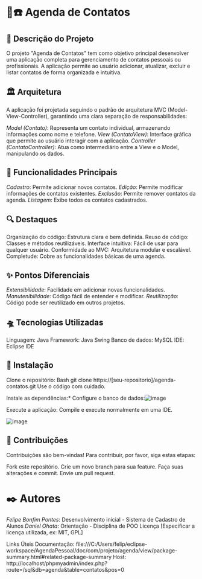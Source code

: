 # 📒☎️ Agenda de Contatos


## 🧾 Descrição do Projeto
O projeto "Agenda de Contatos" tem como objetivo principal desenvolver uma aplicação completa para gerenciamento de contatos pessoais ou profissionais. A aplicação permite ao usuário adicionar, atualizar, excluir e listar contatos de forma organizada e intuitiva.

## 🏛️ Arquitetura
A aplicação foi projetada seguindo o padrão de arquitetura MVC (Model-View-Controller), garantindo uma clara separação de responsabilidades:

*Model (Contato)*: Representa um contato individual, armazenando informações como nome e telefone.
*View (ContatoView)*: Interface gráfica que permite ao usuário interagir com a aplicação.
*Controller (ContatoController)*: Atua como intermediário entre a View e o Model, manipulando os dados.

## 🔑 Funcionalidades Principais
*Cadastro*: Permite adicionar novos contatos.
*Edição*: Permite modificar informações de contatos existentes.
*Exclusão*: Permite remover contatos da agenda.
*Listagem*: Exibe todos os contatos cadastrados.

## 🔍 Destaques
Organização do código: Estrutura clara e bem definida.
Reuso de código: Classes e métodos reutilizáveis.
Interface intuitiva: Fácil de usar para qualquer usuário.
Conformidade ao MVC: Arquitetura modular e escalável.
Completude: Cobre as funcionalidades básicas de uma agenda.

## ✨ Pontos Diferenciais
*Extensibilidade*: Facilidade em adicionar novas funcionalidades.
*Manutenibilidade*: Código fácil de entender e modificar.
*Reutilização*: Código pode ser reutilizado em outros projetos.

## 🛸 Tecnologias Utilizadas
Linguagem: Java
Framework: Java Swing
Banco de dados: MySQL
IDE: Eclipse IDE

## 📩 Instalação
Clone o repositório:
Bash
git clone https://[seu-repositorio]/agenda-contatos.git
Use o código com cuidado.

Instale as dependências:*
Configure o banco de dados:![image](https://github.com/user-attachments/assets/5305249a-f9ab-409b-a961-313adada9df0)

Execute a aplicação: Compile e execute normalmente em uma IDE.

![image](https://github.com/user-attachments/assets/63af6649-7309-4fc0-9c3a-880d3e6bb678)


## 🤝 Contribuições
Contribuições são bem-vindas! Para contribuir, por favor, siga estas etapas:

Fork este repositório.
Crie um novo branch para sua feature.
Faça suas alterações e commit.
Envie um pull request.

# ✒️ Autores
*Felipe Bonfim Pontes*: Desenvolvimento inicial - Sistema de Cadastro de Alunos
*Daniel Ohata*: Orientação - Disciplina de POO
Licença
[Especificar a licença utilizada, ex: MIT, GPL]

Links Úteis
Documentação: 
file:///C:/Users/felip/eclipse-workspace/AgendaPessoal/doc/com/projeto/agenda/view/package-summary.html#related-package-summary
Host: http://localhost/phpmyadmin/index.php?route=/sql&db=agenda&table=contatos&pos=0
